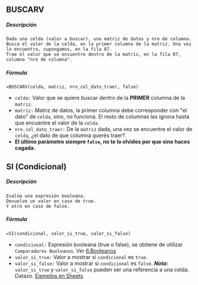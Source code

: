 ## BUSCARV
##### Descripción
~~~
Dada una celda (valor a buscar), una matriz de datos y nro de columna.
Busca el valor de la celda, en la primer columna de la matriz. Una vez lo encuentra, supongamos, en la fila 87.
Trae el valor que se encuentre dentro de la matriz, en la fila 87, columna "nro de columna".
~~~

##### Fórmula
~~~excel
=BUSCARV(celda, matriz, nro_col_dato_traer, false)
~~~
- `celda:` Valor que se quiere buscar dentro de la **PRIMER** columna de la `matriz`.
- `matriz:` Matriz de datos, la primer columna debe corresponder con "el dato" de `celda`, sino, no funciona. El resto de columnas las ignora hasta que encuentre el valor de la `celda`.
- `nro_col_dato_traer:` De la `matriz` dada, una vez se encuentre el valor de `celda`, ¿el dato de que columna querés traer?.
- **El último parámetro siempre `false`, no te lo olvides por que sino haces cagada.**


## SI (Condicional)
##### Descripción
~~~
Evalúa una expresión booleana.
Devuelve un valor en caso de true.
Y otro en caso de false.
~~~

##### Fórmula
~~~
=SI(condicional, valor_si_true, valor_si_false)
~~~
- `condicional:` Expresión booleana (true o false), se obtiene de utilizar `Comparadores Booleanos`. Ver [6.Booleanos](6.Booleanos)
- `valor_si_true:` Valor a mostrar si `condicional` es `true`.
- `valor_si_false:` Valor a mostrar si `condicional` es `false`.
***Nota:*** `valor_si_true` y `valor_si_false` pueden ser una referencia  a una celda. Datazo.
[Ejemplos en Sheets](https://docs.google.com/spreadsheets/d/1xxQYGFh37KiMAdwIKkc2ZFeMwpTBRYCxjjtbuIVwhg0/edit#gid=1997005644)


